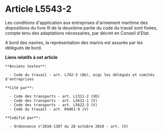 # Article L5543-2

Les conditions d'application aux entreprises d'armement maritime des dispositions du livre III de la deuxième partie du code
du travail sont fixées, compte tenu des adaptations nécessaires, par décret en Conseil d'Etat.

A bord des navires, la représentation des marins est assurée par les délégués de bord.

**Liens relatifs à cet article**

	**Anciens textes**:

	  - Code du travail - art. L742-3 (Ab), ecqc les délégués et comités d'entreprises

	**Cité par**:

	  - Code des transports - art. L1311-2 (VD)
	  - Code des transports - art. L5612-1 (V)
	  - Code des transports - art. L5622-3 (V)
	  - Code du travail - art. R4461-9 (V)

	**Codifié par**:

	  - Ordonnance n°2010-1307 du 28 octobre 2010 - art. (V)
